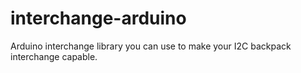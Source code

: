 # interchange-arduino
Arduino interchange library you can use to make your I2C backpack interchange capable.
